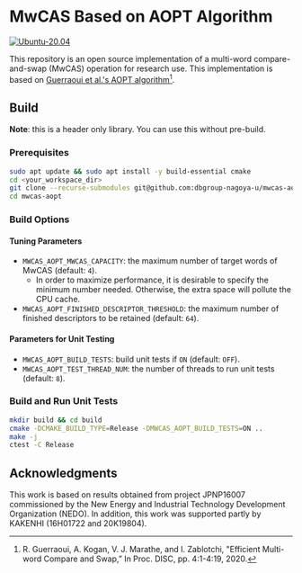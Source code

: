 # MwCAS Based on AOPT Algorithm

[![Ubuntu-20.04](https://github.com/dbgroup-nagoya-u/mwcas-aopt/actions/workflows/unit_tests.yaml/badge.svg)](https://github.com/dbgroup-nagoya-u/mwcas-aopt/actions/workflows/unit_tests.yaml)

This repository is an open source implementation of a multi-word compare-and-swap (MwCAS) operation for research use. This implementation is based on [Guerraoui et al.'s AOPT algorithm](https://drops.dagstuhl.de/opus/volltexte/2020/13082/pdf/LIPIcs-DISC-2020-4.pdf)[^1].

## Build

**Note**: this is a header only library. You can use this without pre-build.

### Prerequisites

```bash
sudo apt update && sudo apt install -y build-essential cmake
cd <your_workspace_dir>
git clone --recurse-submodules git@github.com:dbgroup-nagoya-u/mwcas-aopt.git
cd mwcas-aopt
```

### Build Options

#### Tuning Parameters

- `MWCAS_AOPT_MWCAS_CAPACITY`: the maximum number of target words of MwCAS (default: `4`).
    - In order to maximize performance, it is desirable to specify the minimum number needed. Otherwise, the extra space will pollute the CPU cache.
- `MWCAS_AOPT_FINISHED_DESCRIPTOR_THRESHOLD`: the maximum number of finished descriptors to be retained (default: `64`).

#### Parameters for Unit Testing

- `MWCAS_AOPT_BUILD_TESTS`: build unit tests if `ON` (default: `OFF`).
- `MWCAS_AOPT_TEST_THREAD_NUM`: the number of threads to run unit tests (default: `8`).

### Build and Run Unit Tests

```bash
mkdir build && cd build
cmake -DCMAKE_BUILD_TYPE=Release -DMWCAS_AOPT_BUILD_TESTS=ON ..
make -j
ctest -C Release
```

## Acknowledgments

This work is based on results obtained from project JPNP16007 commissioned by the New Energy and Industrial Technology Development Organization (NEDO). In addition, this work was supported partly by KAKENHI (16H01722 and 20K19804).

[^1]: R. Guerraoui, A. Kogan, V. J. Marathe, and I. Zablotchi, "Efficient Multi-word Compare and Swap,” In Proc. DISC, pp. 4:1-4:19, 2020.
